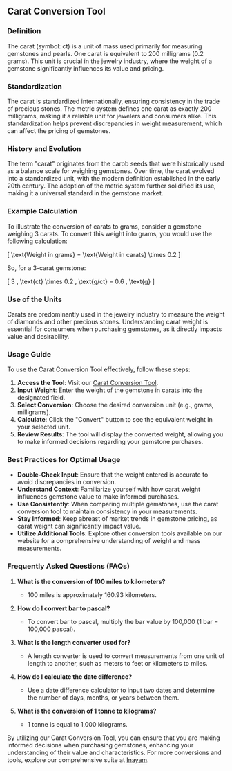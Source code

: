 ## Carat Conversion Tool

### Definition
The carat (symbol: ct) is a unit of mass used primarily for measuring gemstones and pearls. One carat is equivalent to 200 milligrams (0.2 grams). This unit is crucial in the jewelry industry, where the weight of a gemstone significantly influences its value and pricing.

### Standardization
The carat is standardized internationally, ensuring consistency in the trade of precious stones. The metric system defines one carat as exactly 200 milligrams, making it a reliable unit for jewelers and consumers alike. This standardization helps prevent discrepancies in weight measurement, which can affect the pricing of gemstones.

### History and Evolution
The term "carat" originates from the carob seeds that were historically used as a balance scale for weighing gemstones. Over time, the carat evolved into a standardized unit, with the modern definition established in the early 20th century. The adoption of the metric system further solidified its use, making it a universal standard in the gemstone market.

### Example Calculation
To illustrate the conversion of carats to grams, consider a gemstone weighing 3 carats. To convert this weight into grams, you would use the following calculation:

\[ 
\text{Weight in grams} = \text{Weight in carats} \times 0.2 
\]

So, for a 3-carat gemstone:

\[ 
3 \, \text{ct} \times 0.2 \, \text{g/ct} = 0.6 \, \text{g} 
\]

### Use of the Units
Carats are predominantly used in the jewelry industry to measure the weight of diamonds and other precious stones. Understanding carat weight is essential for consumers when purchasing gemstones, as it directly impacts value and desirability.

### Usage Guide
To use the Carat Conversion Tool effectively, follow these steps:
1. **Access the Tool**: Visit our [Carat Conversion Tool](https://www.inayam.co/unit-converter/mass).
2. **Input Weight**: Enter the weight of the gemstone in carats into the designated field.
3. **Select Conversion**: Choose the desired conversion unit (e.g., grams, milligrams).
4. **Calculate**: Click the "Convert" button to see the equivalent weight in your selected unit.
5. **Review Results**: The tool will display the converted weight, allowing you to make informed decisions regarding your gemstone purchases.

### Best Practices for Optimal Usage
- **Double-Check Input**: Ensure that the weight entered is accurate to avoid discrepancies in conversion.
- **Understand Context**: Familiarize yourself with how carat weight influences gemstone value to make informed purchases.
- **Use Consistently**: When comparing multiple gemstones, use the carat conversion tool to maintain consistency in your measurements.
- **Stay Informed**: Keep abreast of market trends in gemstone pricing, as carat weight can significantly impact value.
- **Utilize Additional Tools**: Explore other conversion tools available on our website for a comprehensive understanding of weight and mass measurements.

### Frequently Asked Questions (FAQs)

1. **What is the conversion of 100 miles to kilometers?**
   - 100 miles is approximately 160.93 kilometers.

2. **How do I convert bar to pascal?**
   - To convert bar to pascal, multiply the bar value by 100,000 (1 bar = 100,000 pascal).

3. **What is the length converter used for?**
   - A length converter is used to convert measurements from one unit of length to another, such as meters to feet or kilometers to miles.

4. **How do I calculate the date difference?**
   - Use a date difference calculator to input two dates and determine the number of days, months, or years between them.

5. **What is the conversion of 1 tonne to kilograms?**
   - 1 tonne is equal to 1,000 kilograms.

By utilizing our Carat Conversion Tool, you can ensure that you are making informed decisions when purchasing gemstones, enhancing your understanding of their value and characteristics. For more conversions and tools, explore our comprehensive suite at [Inayam](https://www.inayam.co/unit-converter/mass).